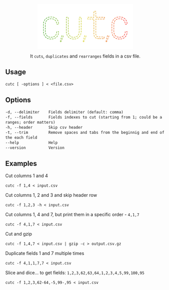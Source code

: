 <p align="center">
   <img width="300" src="icon.png" alt="" align="center">
</p>
<p align="center">
   It <code>cuts</code>, <code>duplicates</code> and <code>rearranges</code> fields in a csv file.
</p>

## Usage

```
cutc [ -options ] < <file.csv>
```

## Options

```
-d, --delimiter    Fields delimiter (default: comma)
-f, --fields       Fields indexes to cut (starting from 1; could be a ranges; order matters)
-h, --header       Skip csv header
-t, --trim         Remove spaces and tabs from the beginnig and end of the each field
--help             Help
--version          Version
```

## Examples

Cut columns 1 and 4

```shell
cutc -f 1,4 < input.csv
```

Cut columns 1, 2 and 3 and skip header row

```shell
cutc -f 1,2,3 -h < input.csv
```

Cut columns 1, 4 and 7, but print them in a specific order - `4,1,7`

```shell
cutc -f 4,1,7 < input.csv
```

Cut and gzip

```shell
cutc -f 1,4,7 < input.csv | gzip -c > output.csv.gz
```

Duplicate fields 1 and 7 multiple times

```shell
cutc -f 4,1,1,7,7 < input.csv
```

Slice and dice... to get fields: `1,2,3,62,63,64,1,2,3,4,5,99,100,95`

```shell
cutc -f 1,2,3,62-64,-5,99-,95 < input.csv
```

